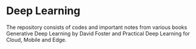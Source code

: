 # Deep Learning
The repository consists of codes and important notes from various books Generative Deep Learning by David Foster and Practical Deep Learning for Cloud, Mobile and Edge.
